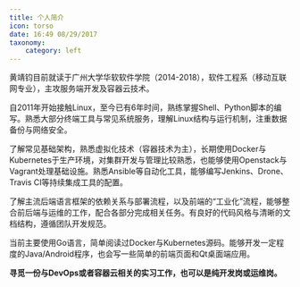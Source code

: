 ```yaml
---
title: 个人简介
icon: torso
date: 16:49 08/29/2017
taxonomy:
    category: left
---
```


黄靖钧目前就读于广州大学华软软件学院（2014-2018），软件工程系（移动互联网专业），主攻服务端开发及容器云技术。

自2011年开始接触Linux，至今已有6年时间，熟练掌握Shell、Python脚本的编写。熟悉大部分终端工具与常见系统服务，理解Linux结构与运行机制，注重数据备份与网络安全。

了解常见基础架构，熟悉虚拟化技术（容器技术为主），长期使用Docker与Kubernetes于生产环境，对集群开发与管理比较熟悉，也能够使用Openstack与Vagrant处理基础设施。熟悉Ansible等自动化工具，能够编写Jenkins、Drone、Travis CI等持续集成工具的配置。

了解主流后端语言框架的依赖关系与部署流程，以及前端的“工业化”流程，能够整合前后端与运维的工作，配合各部分完成相关任务。有良好的代码风格与清晰的文档结构，遵循团队开发规范。

当前主要使用Go语言，简单阅读过Docker与Kubernetes源码。能够开发一定程度的Java/Android程序，也会写一些简单的前端页面和Qt桌面端应用。

**寻觅一份与DevOps或者容器云相关的实习工作，也可以是纯开发岗或运维岗。**
